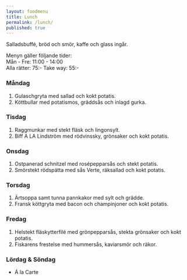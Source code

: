 ```yaml
---
layout: foodmenu
title: Lunch
permalink: /lunch/
published: true
---
```





Salladsbuffé, bröd och smör, kaffe och glass ingår.

Menyn gäller följande tider:  
Mån - Fre: 11:00 - 14:00  
Alla rätter: 75:- Take way: 55:-

### Måndag

1.	Gulaschgryta med sallad och kokt potatis.
2.	Köttbullar med potatismos, gräddsås och inlagd gurka.

### Tisdag

1.	Raggmunkar  med stekt fläsk och lingonsylt.
2.	Biff A LA Lindström med rödvinssky, grönsaker och kokt potatis.

### Onsdag

1.	Ostpanerad schnitzel med rosépepparsås och stekt potatis.
2.	Smörstekt rödspätta med sås Verte, räksallad och kokt potatis.   

### Torsdag

1.	Ärtsoppa  samt tunna pannkakor med sylt och grädde.
2.	Fransk köttgryta med bacon och champinjoner och kokt potatis.

### Fredag

1.	Helstekt fläskytterfilé med grönpepparsås, stekta grönsaker och kokt potatis.
2.	Fiskarens frestelse med hummersås, kaviarsmör och räkor.

### Lördag & Söndag

* Á la Carte
